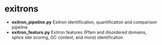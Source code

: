 # exitrons
* __exitron_pipeline.py__ Exitron identification, quantification and comparison pipeline
* __exitron_featurs.py__ Exitron features (Pfam and disordered domains, splice site scoring, GC content, and more) identification
